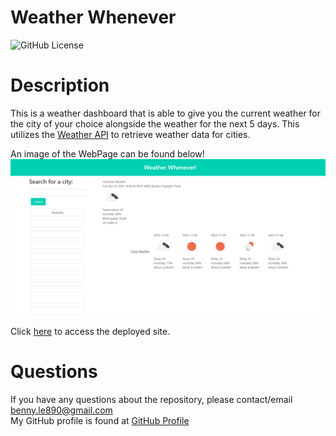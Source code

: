 # Weather Whenever

  ![GitHub License](https://img.shields.io/badge/license-MIT-blue.svg)


  # Description
This is a weather dashboard that is able to give you the current weather for the city of your choice alongside the weather for the next 5 days. This utilizes the [Weather API](https://openweathermap.org/forecast5) to retrieve weather data for cities. </br>

An image of the WebPage can be found below! </br>
![WeatherWheneverPic](./assets/images/WeatherWhenever.png)

Click [here](https://bennyle890.github.io/Weather-Whenever/) to access the deployed site.

  # Questions
  If you have any questions about the repository, please contact/email benny.le890@gmail.com <br />
  My GitHub profile is found at [GitHub Profile](https//GitHub.com/bennyle890)
